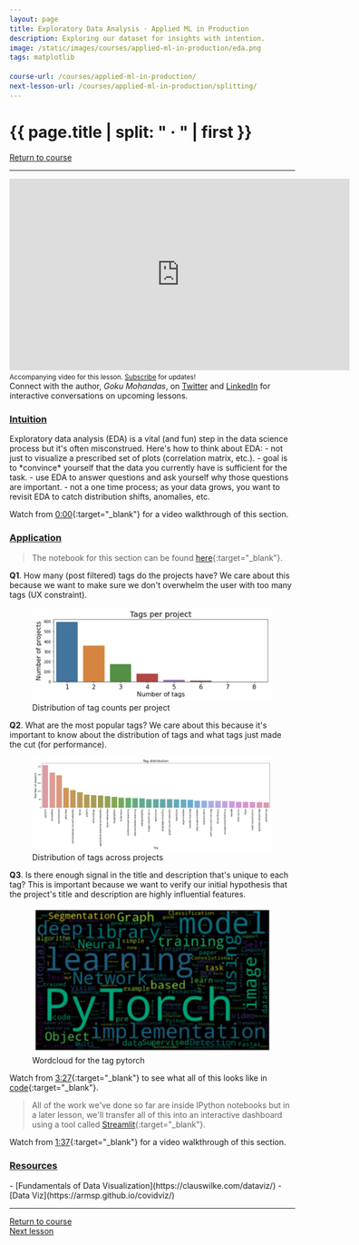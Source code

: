```yaml
---
layout: page
title: Exploratory Data Analysis · Applied ML in Production
description: Exploring our dataset for insights with intention.
image: /static/images/courses/applied-ml-in-production/eda.png
tags: matplotlib

course-url: /courses/applied-ml-in-production/
next-lesson-url: /courses/applied-ml-in-production/splitting/
---
```


<!-- Header -->
<div class="row">
  <div class="col-md-8 col-6 mr-auto">
    <h1 class="page-title">{{ page.title | split: " · " | first }}</h1>
  </div>
  <div class="col-md-4 col-6">
    <div class="btn-group float-right mb-0" role="group">
      <a href="{{ page.course-url }}" class="btn btn-sm btn-outline-secondary"><i
          class="fas fa-sm fa-arrow-left mr-1"></i>Return to course</a>
    </div>
  </div>
</div>
<hr class="mt-0">

<!-- Video -->
<div class="ai-center-all mt-2">
    <iframe width="600" height="337.5" src="https://www.youtube.com/embed/3Vrlvrjigvs?rel=0" frameborder="0"
    allow="accelerometer; autoplay; clipboard-write; encrypted-media; gyroscope; picture-in-picture"
    allowfullscreen></iframe>
</div>
<div class="ai-center-all mt-2">
  <small>Accompanying video for this lesson. <a href="https://www.youtube.com/madewithml?sub_confirmation=1" target="_blank">Subscribe</a> for updates!</small>
</div>

<div class="alert info mt-4" role="alert">
  <span style="text-align: left;">
    <i class="fas fa-info-circle mr-1"></i> Connect with the author, <i>Goku Mohandas</i>, on
    <a href="https://twitter.com/GokuMohandas" target="_blank">Twitter</a> and
    <a href="https://www.linkedin.com/in/goku" target="_blank">LinkedIn</a> for
    interactive conversations on upcoming lessons.
  </span>
</div>

<h3><u>Intuition</u></h3>
Exploratory data analysis (EDA) is a vital (and fun) step in the data science process but it's often misconstrued. Here's how to think about EDA:
- not just to visualize a prescribed set of plots (correlation matrix, etc.).
- goal is to *convince* yourself that the data you currently have is sufficient for the task.
- use EDA to answer questions and ask yourself why those questions are important.
- not a one time process; as your data grows, you want to revisit EDA to catch distribution shifts, anomalies, etc.

<i class="fab fa-youtube ai-color-youtube mr-1"></i> Watch from [0:00](https://www.youtube.com/watch?v=3Vrlvrjigvs&list=PLqy_sIcckLC2jrxQhyqWDhL_9Uwxz8UFq&index=6&t=0s){:target="_blank"} for a video walkthrough of this section.

<h3><u>Application</u></h3>

> The notebook for this section can be found [here](https://github.com/madewithml/applied-ml-in-production/blob/master/notebooks/tagifai.ipynb){:target="_blank"}.

**Q1**. How many (post filtered) tags do the projects have? We care about this because we want to make sure we don't overwhelm the user with too many tags (UX constraint).

<figure>
  <img src="/static/images/courses/applied-ml-in-production/eda1.png" width="500" alt="pivot">
  <figcaption>Distribution of tag counts per project</figcaption>
</figure>

**Q2**. What are the most popular tags? We care about this because it's important to know about the distribution of tags and what tags just made the cut (for performance).

<figure>
  <img src="/static/images/courses/applied-ml-in-production/eda2.png" width="600" alt="pivot">
  <figcaption>Distribution of tags across projects</figcaption>
</figure>

**Q3**. Is there enough signal in the title and description that's unique to each tag? This is important because we want to verify our initial hypothesis that the project's title and description are highly influential features.

<figure>
  <img src="/static/images/courses/applied-ml-in-production/eda3.png" width="450" alt="pivot">
  <figcaption>Wordcloud for the tag pytorch</figcaption>
</figure>

<i class="fab fa-youtube ai-color-youtube mr-1"></i> Watch from [3:27](https://www.youtube.com/watch?v=3Vrlvrjigvs&list=PLqy_sIcckLC2jrxQhyqWDhL_9Uwxz8UFq&index=6&t=207s){:target="_blank"} to see what all of this looks like in [code](https://github.com/madewithml/applied-ml-in-production/blob/master/notebooks/tagifai.ipynb){:target="_blank"}.

> All of the work we've done so far are inside IPython notebooks but in a later lesson, we'll transfer all of this into an interactive dashboard using a tool called [Streamlit](https://streamlit.io/){:target="_blank"}.

<i class="fab fa-youtube ai-color-youtube mr-1"></i> Watch from [1:37](https://www.youtube.com/watch?v=3Vrlvrjigvs&list=PLqy_sIcckLC2jrxQhyqWDhL_9Uwxz8UFq&index=6&t=97s){:target="_blank"} for a video walkthrough of this section.

<h3><u>Resources</u></h3>
- [Fundamentals of Data Visualization](https://clauswilke.com/dataviz/)
- [Data Viz](https://armsp.github.io/covidviz/)

<!-- Footer -->
<hr>
<div class="row mb-4">
  <div class="col-6 mr-auto">
    <a href="{{ page.course-url }}" class="btn btn-sm btn-outline-secondary"><i class="fas fa-sm fa-arrow-left mr-1"></i>Return to course</a>
  </div>
  <div class="col-6">
    <div class="float-right">
      <a href="{{ page.next-lesson-url }}" class="btn btn-sm btn-outline-secondary"><i class="fas fa-sm fa-arrow-right mr-1"></i>Next lesson</a>
    </div>
  </div>
</div>